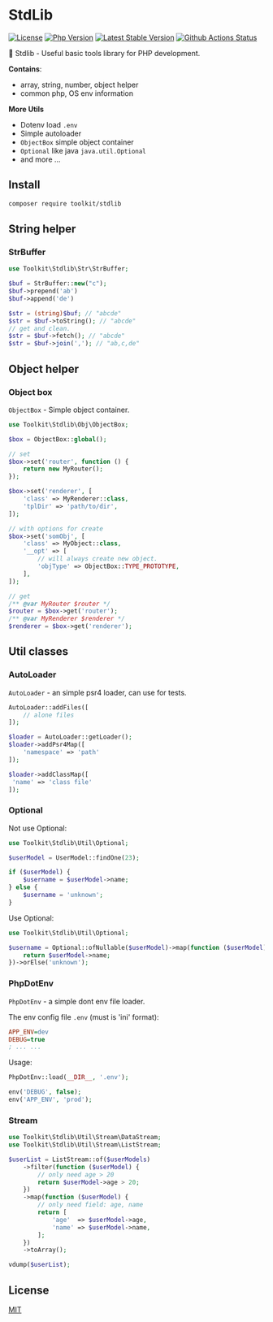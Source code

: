 # StdLib

[![License](https://img.shields.io/github/license/php-toolkit/stdlib)](LICENSE)
[![Php Version](https://img.shields.io/badge/php-%3E8.0-brightgreen.svg?maxAge=2592000)](https://packagist.org/packages/toolkit/stdlib)
[![Latest Stable Version](http://img.shields.io/packagist/v/toolkit/stdlib.svg)](https://packagist.org/packages/toolkit/stdlib)
[![Github Actions Status](https://github.com/php-toolkit/stdlib/workflows/Unit-Tests/badge.svg)](https://github.com/php-toolkit/stdlib/actions)

🧰 Stdlib - Useful basic tools library for PHP development.

**Contains**:

- array, string, number, object helper
- common php, OS env information

**More Utils**

- Dotenv load `.env`
- Simple autoloader
- `ObjectBox` simple object container
- `Optional` like java `java.util.Optional`
- and more ...

## Install

```bash
composer require toolkit/stdlib
```

## String helper

### StrBuffer

```php
use Toolkit\Stdlib\Str\StrBuffer;

$buf = StrBuffer::new("c");
$buf->prepend('ab')
$buf->append('de')

$str = (string)$buf; // "abcde"
$str = $buf->toString(); // "abcde"
// get and clean.
$str = $buf->fetch(); // "abcde"
$str = $buf->join(','); // "ab,c,de"
```

## Object helper

### Object box

`ObjectBox` - Simple object container.

```php
use Toolkit\Stdlib\Obj\ObjectBox;

$box = ObjectBox::global();

// set
$box->set('router', function () {
    return new MyRouter();
});

$box->set('renderer', [
    'class' => MyRenderer::class,
    'tplDir' => 'path/to/dir',
]);

// with options for create
$box->set('somObj', [
    'class' => MyObject::class,
    '__opt' => [
        // will always create new object.
        'objType' => ObjectBox::TYPE_PROTOTYPE,
    ],
]);

// get
/** @var MyRouter $router */
$router = $box->get('router');
/** @var MyRenderer $renderer */
$renderer = $box->get('renderer');
```

## Util classes

### AutoLoader

`AutoLoader` - an simple psr4 loader, can use for tests.

```php
AutoLoader::addFiles([
    // alone files
]);

$loader = AutoLoader::getLoader();
$loader->addPsr4Map([
    'namespace' => 'path'
]);

$loader->addClassMap([
 'name' => 'class file'
]);
```

### Optional

Not use Optional:

```php
use Toolkit\Stdlib\Util\Optional;

$userModel = UserModel::findOne(23);

if ($userModel) {
    $username = $userModel->name;
} else {
    $username = 'unknown';
}
```

Use Optional:

```php
use Toolkit\Stdlib\Util\Optional;

$username = Optional::ofNullable($userModel)->map(function ($userModel) {
    return $userModel->name;
})->orElse('unknown');
```

### PhpDotEnv

`PhpDotEnv` - a simple dont env file loader.

The env config file `.env` (must is 'ini' format):

```ini
APP_ENV=dev
DEBUG=true
; ... ...
```

Usage:

```php
PhpDotEnv::load(__DIR__, '.env');

env('DEBUG', false);
env('APP_ENV', 'prod');
```

### Stream

```php
use Toolkit\Stdlib\Util\Stream\DataStream;
use Toolkit\Stdlib\Util\Stream\ListStream;

$userList = ListStream::of($userModels)
    ->filter(function ($userModel) {
        // only need age > 20
        return $userModel->age > 20;
    })
    ->map(function ($userModel) {
        // only need field: age, name
        return [
            'age'  => $userModel->age,
            'name' => $userModel->name,
        ];
    })
    ->toArray();

vdump($userList);
```

## License

[MIT](LICENSE)
